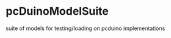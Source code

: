 pcDuinoModelSuite
=================

suite of models for testing/loading on pcduino implementations
